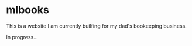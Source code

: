 # mlbooks

This is a website I am currently builfing for my dad's bookeeping business.

In progress...
